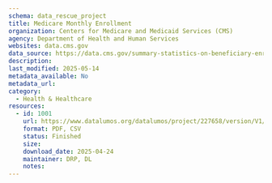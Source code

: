 ```yaml
---
schema: data_rescue_project 
title: Medicare Monthly Enrollment
organization: Centers for Medicare and Medicaid Services (CMS)
agency: Department of Health and Human Services
websites: data.cms.gov
data_source: https://data.cms.gov/summary-statistics-on-beneficiary-enrollment/medicare-and-medicaid-reports/medicare-monthly-enrollment
description: 
last_modified: 2025-05-14
metadata_available: No
metadata_url: 
category:
  - Health & Healthcare 
resources:
  - id: 1001
    url: https://www.datalumos.org/datalumos/project/227658/version/V1/view
    format: PDF, CSV
    status: Finished
    size: 
    download_date: 2025-04-24
    maintainer: DRP, DL
    notes: 
---
```

